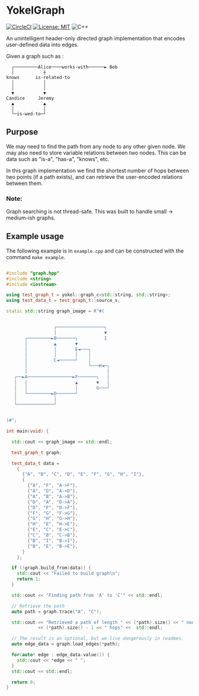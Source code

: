 # YokelGraph

[![CircleCI](https://dl.circleci.com/status-badge/img/gh/bosley/YokelGraph/tree/main.svg?style=svg)](https://dl.circleci.com/status-badge/redirect/gh/bosley/YokelGraph/tree/main)
[![License: MIT](https://img.shields.io/badge/License-MIT-yellow.svg)](https://opensource.org/licenses/MIT)
![C++](https://img.shields.io/badge/c++-%2300599C.svg?style=for-the-badge&logo=c%2B%2B&logoColor=white)

An unintelligent header-only directed graph implementation that encodes user-defined data into edges.

Given a graph such as :
```
  ┌─────────Alice────works-with──────► Bob
  │           ┼
knows      is-related-to
  │           │
  │           │
  ▼           ▼
Candice     Jeremy
  ▲           ▲
  │           │
  └─is-wed-to─┘
```

## Purpose

We may need to find the path from any node to any other given node. We may also need
to store variable relations between two nodes. This can be data such as "is-a", "has-a", "knows", etc.

In this graph implementation we find the shortest number of hops between two points (if a path exists),
and can retrieve the user-encoded relations between them.

### Note:

Graph searching is not thread-safe. This was built to handle small -> medium-ish graphs.

## Example usage

The following example is in `example.cpp` and can be constructed with the command `make example`.

```cpp

#include "graph.hpp"
#include <string>
#include <iostream>

using test_graph_t = yokel::graph_c<std::string, std::string>;
using test_data_t = test_graph_t::source_s;

static std::string graph_image = R"#(


                  ┌──────────────────┐
                  │                  ▼
       ┌─────────►B───────┐          I
       │          ▲       ▼
       │          │       E◄───┐
       │          │       │    │
       │          C◄──────┘    │
       │                       └───H◄─┐
       │                              │
   ┌──►A─────────────────►F───────┐   │
   │   │                  ▲       ▼   │
   │   │                  │       G───┘
   │   └─────────►D───────┘
   │              │
   └──────────────┘


)#";

int main(void) {

  std::cout << graph_image << std::endl;

  test_graph_t graph;

  test_data_t data = 
    {
      {"A", "B", "C", "D", "E", "F", "G", "H", "I"},
      {
        {"A", "F", "A->F"},
        {"A", "D", "A->D"},
        {"A", "B", "A->B"},
        {"D", "A", "D->A"},
        {"D", "F", "D->F"},
        {"F", "G", "F->G"},
        {"G", "H", "G->H"},
        {"H", "E", "H->E"},
        {"E", "C", "E->C"},
        {"C", "B", "C->B"},
        {"B", "I", "B->I"},
        {"B", "E", "B->E"},
      }
    };

  if (!graph.build_from(data)) {
    std::cout << "Failed to build graph\n";
    return 1;
  }

  std::cout << "Finding path from 'A' to 'C'" << std::endl;

  // Retrieve the path
  auto path = graph.trace("A", "C");

  std::cout << "Retrieved a path of length " << (*path).size() << " nodes, " 
            << (*path).size() - 1 << " hops" <<  std::endl;

  // The result is an optional, but we live dangerously in readmes. 
  auto edge_data = graph.load_edges(*path);

  for(auto* edge : edge_data.value()) {
    std::cout << *edge << " ";
  }
  std::cout << std::endl;

  return 0;
}

```

